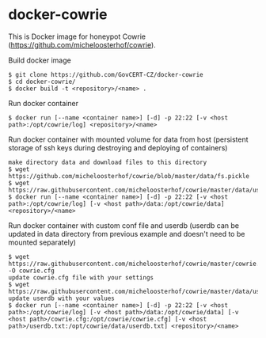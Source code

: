 # docker-cowrie

This is Docker image for honeypot Cowrie (https://github.com/micheloosterhof/cowrie).

Build docker image
    
    $ git clone https://github.com/GovCERT-CZ/docker-cowrie
    $ cd docker-cowrie/
    $ docker build -t <repository>/<name> .
    
Run docker container
    
    $ docker run [--name <container name>] [-d] -p 22:22 [-v <host path>:/opt/cowrie/log] <repository>/<name>
    
Run docker container with mounted volume for data from host (persistent storage of ssh keys during destroying and deploying of containers)
    
    make directory data and download files to this directory
    $ wget https://github.com/micheloosterhof/cowrie/blob/master/data/fs.pickle
    $ wget https://raw.githubusercontent.com/micheloosterhof/cowrie/master/data/userdb.txt
    $ docker run [--name <container name>] [-d] -p 22:22 [-v <host path>:/opt/cowrie/log] [-v <host path>/data:/opt/cowrie/data] <repository>/<name>
    
Run docker container with custom conf file and userdb (userdb can be updated in data directory from previous example and doesn't need to be mounted separately)
    
    $ wget https://raw.githubusercontent.com/micheloosterhof/cowrie/master/cowrie.cfg.dist -O cowrie.cfg
    update cowrie.cfg file with your settings
    $ wget https://raw.githubusercontent.com/micheloosterhof/cowrie/master/data/userdb.txt
    update userdb with your values
    $ docker run [--name <container name>] [-d] -p 22:22 [-v <host path>:/opt/cowrie/log] [-v <host path>/data:/opt/cowrie/data] [-v <host path>/cowrie.cfg:/opt/cowrie/cowrie.cfg] [-v <host path>/userdb.txt:/opt/cowrie/data/userdb.txt] <repository>/<name>
    

